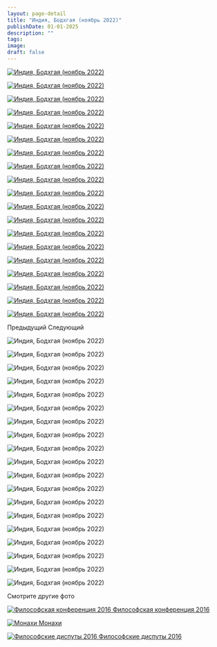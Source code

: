 ```yaml
---
layout: page-detail
title: "Индия, Бодхгая (ноябрь 2022)"
publishDate: 01-01-2025
description: ""
tags:
image:
draft: false
---
```


[ ![Индия, Бодхгая (ноябрь 2022)](/upload/iblock/aec/aecd23158535f10759f6c274c4e0ccb4.JPG) ](/upload/iblock/aec/aecd23158535f10759f6c274c4e0ccb4.JPG) 

[ ![Индия, Бодхгая (ноябрь 2022)](/upload/iblock/3b7/3b77e53670c3facf0822ce72e4327f9c.jpg) ](/upload/iblock/3b7/3b77e53670c3facf0822ce72e4327f9c.jpg) 

[ ![Индия, Бодхгая (ноябрь 2022)](/upload/iblock/b1d/b1d9d3d61ad96c1400dc1a97220412dc.jpg) ](/upload/iblock/b1d/b1d9d3d61ad96c1400dc1a97220412dc.jpg) 

[ ![Индия, Бодхгая (ноябрь 2022)](/upload/iblock/717/717d3185b9d00164316a36661d336017.jpg) ](/upload/iblock/717/717d3185b9d00164316a36661d336017.jpg) 

[ ![Индия, Бодхгая (ноябрь 2022)](/upload/iblock/19e/19ed96bac8e0132583672c9d6b6c0f28.JPG) ](/upload/iblock/19e/19ed96bac8e0132583672c9d6b6c0f28.JPG) 

[ ![Индия, Бодхгая (ноябрь 2022)](/upload/iblock/50b/50b5f1e8eb36542ceae328dbe2b7e026.JPG) ](/upload/iblock/50b/50b5f1e8eb36542ceae328dbe2b7e026.JPG) 

[ ![Индия, Бодхгая (ноябрь 2022)](/upload/iblock/cbe/cbecbdfbbfef03f8ba3d057e67f227e5.JPG) ](/upload/iblock/cbe/cbecbdfbbfef03f8ba3d057e67f227e5.JPG) 

[ ![Индия, Бодхгая (ноябрь 2022)](/upload/iblock/82d/82d5672bc3049c3a62ad44cac2ecc43f.JPG) ](/upload/iblock/82d/82d5672bc3049c3a62ad44cac2ecc43f.JPG) 

[ ![Индия, Бодхгая (ноябрь 2022)](/upload/iblock/c76/c76d8cc243a31b1f3f0bb76c540b7307.JPG) ](/upload/iblock/c76/c76d8cc243a31b1f3f0bb76c540b7307.JPG) 

[ ![Индия, Бодхгая (ноябрь 2022)](/upload/iblock/a60/a60e636991af3634225fc2769c5c7f06.JPG) ](/upload/iblock/a60/a60e636991af3634225fc2769c5c7f06.JPG) 

[ ![Индия, Бодхгая (ноябрь 2022)](/upload/iblock/2e5/2e509b4698883f371690136c7a9484b9.JPG) ](/upload/iblock/2e5/2e509b4698883f371690136c7a9484b9.JPG) 

[ ![Индия, Бодхгая (ноябрь 2022)](/upload/iblock/ccd/ccd6920d7102598abb244e804cd8cc5b.JPG) ](/upload/iblock/ccd/ccd6920d7102598abb244e804cd8cc5b.JPG) 

[ ![Индия, Бодхгая (ноябрь 2022)](/upload/iblock/45e/45e7810f6f87fcbcb886047d6c0b2137.JPG) ](/upload/iblock/45e/45e7810f6f87fcbcb886047d6c0b2137.JPG) 

[ ![Индия, Бодхгая (ноябрь 2022)](/upload/iblock/a68/a684d54c44e02b07987be625d420fca6.JPG) ](/upload/iblock/a68/a684d54c44e02b07987be625d420fca6.JPG) 

[ ![Индия, Бодхгая (ноябрь 2022)](/upload/iblock/6e5/6e5d97d72716a1cc01ba5b90655f8983.JPG) ](/upload/iblock/6e5/6e5d97d72716a1cc01ba5b90655f8983.JPG) 

[ ![Индия, Бодхгая (ноябрь 2022)](/upload/iblock/b79/b7946ebed7a438e3c87c018d21412cce.JPG) ](/upload/iblock/b79/b7946ebed7a438e3c87c018d21412cce.JPG) 

[ ![Индия, Бодхгая (ноябрь 2022)](/upload/iblock/f29/f29a30008cd5a24aa5e406f430bb4723.JPG) ](/upload/iblock/f29/f29a30008cd5a24aa5e406f430bb4723.JPG) 

[ ![Индия, Бодхгая (ноябрь 2022)](/upload/iblock/3de/3de4c01291c5ea4cf99290e94905a280.JPG) ](/upload/iblock/3de/3de4c01291c5ea4cf99290e94905a280.JPG) 

[ ![Индия, Бодхгая (ноябрь 2022)](/upload/iblock/41e/41edbd98282779ee2334bf638d179461.JPG) ](/upload/iblock/41e/41edbd98282779ee2334bf638d179461.JPG) 

Предыдущий Следующий 

![Индия, Бодхгая (ноябрь 2022)](/upload/iblock/aec/aecd23158535f10759f6c274c4e0ccb4.JPG) 

![Индия, Бодхгая (ноябрь 2022)](/upload/iblock/3b7/3b77e53670c3facf0822ce72e4327f9c.jpg) 

![Индия, Бодхгая (ноябрь 2022)](/upload/iblock/b1d/b1d9d3d61ad96c1400dc1a97220412dc.jpg) 

![Индия, Бодхгая (ноябрь 2022)](/upload/iblock/717/717d3185b9d00164316a36661d336017.jpg) 

![Индия, Бодхгая (ноябрь 2022)](/upload/iblock/19e/19ed96bac8e0132583672c9d6b6c0f28.JPG) 

![Индия, Бодхгая (ноябрь 2022)](/upload/iblock/50b/50b5f1e8eb36542ceae328dbe2b7e026.JPG) 

![Индия, Бодхгая (ноябрь 2022)](/upload/iblock/cbe/cbecbdfbbfef03f8ba3d057e67f227e5.JPG) 

![Индия, Бодхгая (ноябрь 2022)](/upload/iblock/82d/82d5672bc3049c3a62ad44cac2ecc43f.JPG) 

![Индия, Бодхгая (ноябрь 2022)](/upload/iblock/c76/c76d8cc243a31b1f3f0bb76c540b7307.JPG) 

![Индия, Бодхгая (ноябрь 2022)](/upload/iblock/a60/a60e636991af3634225fc2769c5c7f06.JPG) 

![Индия, Бодхгая (ноябрь 2022)](/upload/iblock/2e5/2e509b4698883f371690136c7a9484b9.JPG) 

![Индия, Бодхгая (ноябрь 2022)](/upload/iblock/ccd/ccd6920d7102598abb244e804cd8cc5b.JPG) 

![Индия, Бодхгая (ноябрь 2022)](/upload/iblock/45e/45e7810f6f87fcbcb886047d6c0b2137.JPG) 

![Индия, Бодхгая (ноябрь 2022)](/upload/iblock/a68/a684d54c44e02b07987be625d420fca6.JPG) 

![Индия, Бодхгая (ноябрь 2022)](/upload/iblock/6e5/6e5d97d72716a1cc01ba5b90655f8983.JPG) 

![Индия, Бодхгая (ноябрь 2022)](/upload/iblock/b79/b7946ebed7a438e3c87c018d21412cce.JPG) 

![Индия, Бодхгая (ноябрь 2022)](/upload/iblock/f29/f29a30008cd5a24aa5e406f430bb4723.JPG) 

![Индия, Бодхгая (ноябрь 2022)](/upload/iblock/3de/3de4c01291c5ea4cf99290e94905a280.JPG) 

![Индия, Бодхгая (ноябрь 2022)](/upload/iblock/41e/41edbd98282779ee2334bf638d179461.JPG) 

Смотрите другие фото

[ ![Философская конференция 2016](/upload/iblock/b22/b22794b258e3815a9d46cc4e8ea4e5a7.jpg) Философская конференция 2016 ](/foto/filosofskaya-konferentsiya-2016/) 

[ ![Монахи](/upload/iblock/870/8700ca5b3e981458cb67771780381cf3.jpg) Монахи ](/foto/monakhi/) 

[ ![Философские диспуты 2016](/upload/iblock/296/296a164ff943ab9f34ed76864eeac9fa.jpg) Философские диспуты 2016 ](/foto/filosofskie-disputy-2016/) 
